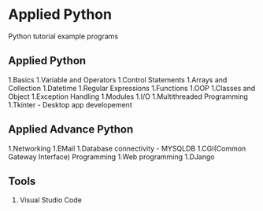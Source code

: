 
# Applied Python
Python tutorial example programs 

## Applied Python
1.Basics 
1.Variable and Operators
1.Control Statements
1.Arrays and Collection
1.Datetime
1.Regular Expressions
1.Functions
1.OOP
1.Classes and Object
1.Exception Handling
1.Modules
1.I/O
1.Multithreaded Programming
1.Tkinter - Desktop app developement 

## Applied Advance Python
1.Networking
1.EMail
1.Database connectivity - MYSQLDB
1.CGI(Common Gateway Interface) Programming
1.Web programming
1.DJango

## Tools 

1. Visual Studio Code
